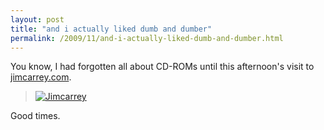 ```yaml
---
layout: post
title: "and i actually liked dumb and dumber"
permalink: /2009/11/and-i-actually-liked-dumb-and-dumber.html
---
```


<p>You know, I had forgotten all about CD-ROMs until this afternoon's visit to <a href="http://jimcarrey.com/">jimcarrey.com</a>.</p>

<blockquote>
  <p><a style="display: inline;" href="http://jimcarrey.com/"><img class="asset  asset-image at-xid-6a00d8341c4f5f53ef0128757514ed970c" alt="Jimcarrey" src="https://sippey.typepad.com/.a/6a00d8341c4f5f53ef0128757514ed970c-500wi" /></a></p>
</blockquote>

<p>Good times.</p>



